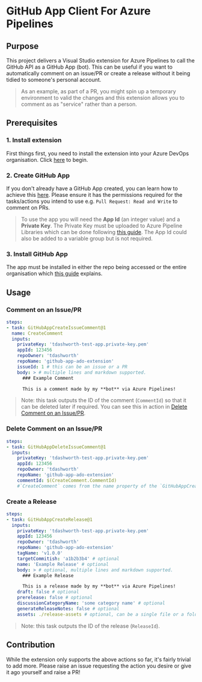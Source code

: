 # GitHub App Client For Azure Pipelines

## Purpose

This project delivers a Visual Studio extension for Azure Pipelines to call the GitHub API as a GitHub App (bot). This can be useful if you want to automatically comment on an issue/PR or create a release without it being tidied to someone's personal account. 

> As an example, as part of a PR, you might spin up a temporary environment to valid the changes and this extension allows you to comment as as "service" rather than a person. 

## Prerequisites

### 1. Install extension 

First things first, you need to install the extension into your Azure DevOps organisation. Click [here](https://marketplace.visualstudio.com/items?itemName=TDAshworth.GitHubAppClient) to begin. 

### 2. Create GitHub App

If you don't already have a GitHub App created, you can learn how to achieve this [here](https://docs.github.com/en/developers/apps/building-github-apps/creating-a-github-app). Please ensure it has the permissions required for the tasks/actions you intend to use e.g. `Pull Request: Read and Write` to comment on PRs.

> To use the app you will need the **App Id** (an integer value) and a **Private Key**. The Private Key must be uploaded to Azure Pipeline Libraries which can be done following [this guide](https://docs.microsoft.com/en-us/azure/devops/pipelines/library/secure-files?view=azure-devops). The App Id could also be added to a variable group but is not required. 

### 3. Install GitHub App

The app must be installed in either the repo being accessed or the entire organisation which [this guide](https://docs.github.com/en/developers/apps/managing-github-apps/installing-github-apps) explains.

## Usage

### Comment on an Issue/PR

```yml
steps:
- task: GitHubAppCreateIssueComment@1
  name: CreateComment
  inputs:
    privateKey: 'tdashworth-test-app.private-key.pem'
    appId: 123456
    repoOwner: 'tdashworth'
    repoName: 'github-app-ado-extension'
    issueId: 1 # this can be an issue or a PR
    body: > # multiple lines and markdown supported.
      ### Example Comment

      This is a comment made by my **bot** via Azure Pipelines! 
```

> Note: this task outputs the ID of the comment (`CommentId`) so that it can be deleted later if required. You can see this in action in [Delete Comment on an Issue/PR](#delete-comment-on-an-issuepr).

### Delete Comment on an Issue/PR

```yml
steps:
- task: GitHubAppDeleteIssueComment@1
  inputs:
    privateKey: 'tdashworth-test-app.private-key.pem'
    appId: 123456
    repoOwner: 'tdashworth'
    repoName: 'github-app-ado-extension'
    commentId: $(CreateComment.CommentId)
    #`CreateComment` comes from the name property of the `GitHubAppCreateIssueComment` task
```

### Create a Release

```yml
steps:
- task: GitHubAppCreateRelease@1
  inputs:
    privateKey: 'tdashworth-test-app.private-key.pem'
    appId: 123456
    repoOwner: 'tdashworth'
    repoName: 'github-app-ado-extension'
    tagName: 'v1.0.0'
    targetCommitish: 'a1b2b3b4' # optional
    name: 'Example Release' # optional
    body: > # optional, multiple lines and markdown supported.
      ### Example Release

      This is a release made by my **bot** via Azure Pipelines!
    draft: false # optional
    prerelease: false # optional
    discussionCategoryName: 'some category name' # optional
    generateReleaseNotes: false # optional
    assets: ./release-assets # optional, can be a single file or a folder where all root files are uploaded
```

> Note: this task outputs the ID of the release (`ReleaseId`).

## Contribution

While the extension only supports the above actions so far, it's fairly trivial to add more. Please raise an issue requesting the action you desire or give it ago yourself and raise a PR!